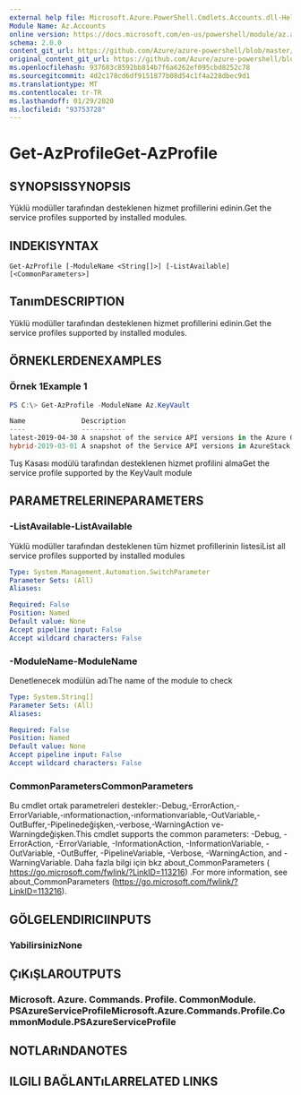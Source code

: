 ```yaml
---
external help file: Microsoft.Azure.PowerShell.Cmdlets.Accounts.dll-Help.xml
Module Name: Az.Accounts
online version: https://docs.microsoft.com/en-us/powershell/module/az.accounts/get-azprofile
schema: 2.0.0
content_git_url: https://github.com/Azure/azure-powershell/blob/master/src/Accounts/Accounts/help/Get-AzProfile.md
original_content_git_url: https://github.com/Azure/azure-powershell/blob/master/src/Accounts/Accounts/help/Get-AzProfile.md
ms.openlocfilehash: 937683c8592bb814b7f6a6262ef095cbd8252c78
ms.sourcegitcommit: 4d2c178cd6df9151877b08d54c1f4a228dbec9d1
ms.translationtype: MT
ms.contentlocale: tr-TR
ms.lasthandoff: 01/29/2020
ms.locfileid: "93753728"
---
```

# <span data-ttu-id="f1c5a-101">Get-AzProfile</span><span class="sxs-lookup"><span data-stu-id="f1c5a-101">Get-AzProfile</span></span>

## <span data-ttu-id="f1c5a-102">SYNOPSIS</span><span class="sxs-lookup"><span data-stu-id="f1c5a-102">SYNOPSIS</span></span>
<span data-ttu-id="f1c5a-103">Yüklü modüller tarafından desteklenen hizmet profillerini edinin.</span><span class="sxs-lookup"><span data-stu-id="f1c5a-103">Get the service profiles supported by installed modules.</span></span>

## <span data-ttu-id="f1c5a-104">INDEKI</span><span class="sxs-lookup"><span data-stu-id="f1c5a-104">SYNTAX</span></span>

```
Get-AzProfile [-ModuleName <String[]>] [-ListAvailable] [<CommonParameters>]
```

## <span data-ttu-id="f1c5a-105">Tanım</span><span class="sxs-lookup"><span data-stu-id="f1c5a-105">DESCRIPTION</span></span>
<span data-ttu-id="f1c5a-106">Yüklü modüller tarafından desteklenen hizmet profillerini edinin.</span><span class="sxs-lookup"><span data-stu-id="f1c5a-106">Get the service profiles supported by installed modules.</span></span>

## <span data-ttu-id="f1c5a-107">ÖRNEKLERDEN</span><span class="sxs-lookup"><span data-stu-id="f1c5a-107">EXAMPLES</span></span>

### <span data-ttu-id="f1c5a-108">Örnek 1</span><span class="sxs-lookup"><span data-stu-id="f1c5a-108">Example 1</span></span>
```powershell
PS C:\> Get-AzProfile -ModuleName Az.KeyVault

Name              Description
----              -----------
latest-2019-04-30 A snapshot of the service API versions in the Azure Global Cloud. This profile was defined in April 2019.
hybrid-2019-03-01 A snapshot of the Service API versions in AzureStack, Azure Sovereign clouds, and the Azure Global Cloud. This profile was defined                    in March 2019.
```

<span data-ttu-id="f1c5a-109">Tuş Kasası modülü tarafından desteklenen hizmet profilini alma</span><span class="sxs-lookup"><span data-stu-id="f1c5a-109">Get the service profile supported by the KeyVault module</span></span>

## <span data-ttu-id="f1c5a-110">PARAMETRELERINE</span><span class="sxs-lookup"><span data-stu-id="f1c5a-110">PARAMETERS</span></span>

### <span data-ttu-id="f1c5a-111">-ListAvailable</span><span class="sxs-lookup"><span data-stu-id="f1c5a-111">-ListAvailable</span></span>
<span data-ttu-id="f1c5a-112">Yüklü modüller tarafından desteklenen tüm hizmet profillerinin listesi</span><span class="sxs-lookup"><span data-stu-id="f1c5a-112">List all service profiles supported by installed modules</span></span>

```yaml
Type: System.Management.Automation.SwitchParameter
Parameter Sets: (All)
Aliases:

Required: False
Position: Named
Default value: None
Accept pipeline input: False
Accept wildcard characters: False
```

### <span data-ttu-id="f1c5a-113">-ModuleName</span><span class="sxs-lookup"><span data-stu-id="f1c5a-113">-ModuleName</span></span>
<span data-ttu-id="f1c5a-114">Denetlenecek modülün adı</span><span class="sxs-lookup"><span data-stu-id="f1c5a-114">The name of the module to check</span></span>

```yaml
Type: System.String[]
Parameter Sets: (All)
Aliases:

Required: False
Position: Named
Default value: None
Accept pipeline input: False
Accept wildcard characters: False
```

### <span data-ttu-id="f1c5a-115">CommonParameters</span><span class="sxs-lookup"><span data-stu-id="f1c5a-115">CommonParameters</span></span>
<span data-ttu-id="f1c5a-116">Bu cmdlet ortak parametreleri destekler:-Debug,-ErrorAction,-ErrorVariable,-ınformationaction,-ınformationvariable,-OutVariable,-OutBuffer,-Pipelinedeğişken,-verbose,-WarningAction ve-Warningdeğişken.</span><span class="sxs-lookup"><span data-stu-id="f1c5a-116">This cmdlet supports the common parameters: -Debug, -ErrorAction, -ErrorVariable, -InformationAction, -InformationVariable, -OutVariable, -OutBuffer, -PipelineVariable, -Verbose, -WarningAction, and -WarningVariable.</span></span> <span data-ttu-id="f1c5a-117">Daha fazla bilgi için bkz about_CommonParameters ( https://go.microsoft.com/fwlink/?LinkID=113216) .</span><span class="sxs-lookup"><span data-stu-id="f1c5a-117">For more information, see about_CommonParameters (https://go.microsoft.com/fwlink/?LinkID=113216).</span></span>

## <span data-ttu-id="f1c5a-118">GÖLGELENDIRICI</span><span class="sxs-lookup"><span data-stu-id="f1c5a-118">INPUTS</span></span>

### <span data-ttu-id="f1c5a-119">Yabilirsiniz</span><span class="sxs-lookup"><span data-stu-id="f1c5a-119">None</span></span>

## <span data-ttu-id="f1c5a-120">ÇıKıŞLAR</span><span class="sxs-lookup"><span data-stu-id="f1c5a-120">OUTPUTS</span></span>

### <span data-ttu-id="f1c5a-121">Microsoft. Azure. Commands. Profile. CommonModule. PSAzureServiceProfile</span><span class="sxs-lookup"><span data-stu-id="f1c5a-121">Microsoft.Azure.Commands.Profile.CommonModule.PSAzureServiceProfile</span></span>

## <span data-ttu-id="f1c5a-122">NOTLARıNDA</span><span class="sxs-lookup"><span data-stu-id="f1c5a-122">NOTES</span></span>

## <span data-ttu-id="f1c5a-123">ILGILI BAĞLANTıLAR</span><span class="sxs-lookup"><span data-stu-id="f1c5a-123">RELATED LINKS</span></span>
